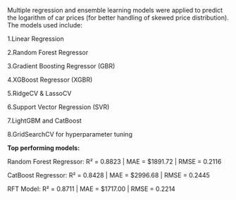Multiple regression and ensemble learning models were applied to predict the logarithm of car prices (for better handling of skewed price distribution). The models used include:

1.Linear Regression

2.Random Forest Regressor

3.Gradient Boosting Regressor (GBR)

4.XGBoost Regressor (XGBR)

5.RidgeCV & LassoCV

6.Support Vector Regression (SVR)

7.LightGBM and CatBoost

8.GridSearchCV for hyperparameter tuning

**Top performing models:**

Random Forest Regressor:
R² = 0.8823 | MAE = $1891.72 | RMSE = 0.2116

CatBoost Regressor:
R² = 0.8428 | MAE = $2996.68 | RMSE = 0.2445

RFT Model:
R² = 0.8711 | MAE = $1717.00 | RMSE = 0.2214
